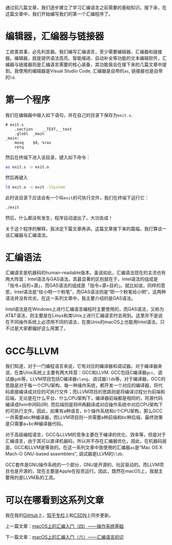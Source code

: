 通过前几篇文章，我们逐步建立了学习汇编语言之前需要的基础知识。接下来，在这篇文章中，我们开始编写我们的第一个汇编程序了。

# 编辑器，汇编器与链接器

工欲善其事，必先利其器。我们编写汇编语言，至少需要编辑器、汇编器和链接器。编辑器，就是提供语法高亮、智能缩进、自动补全等功能的文本编辑软件，汇编器与链接器则是汇编语言需要的核心装备，其功能我会在接下来的几篇文章中提到。我使用的编辑器是Visual Studio Code, 汇编器是自带的`as`, 链接器也是自带的`ld`.

# 第一个程序

我们在编辑器中输入如下语句，并在自己的目录下保存为`exit.s`.

```assembly
# exit.s    
    .section    __TEXT,__text
    .globl  _main
_main:
    movq    $0, %rax
    retq
```

然后在终端下进入该目录，键入如下命令：

```bash
as exit.s -o exit.o
```

然后再键入

```bash
ld exit.o -o exit -lSystem
```

此时该目录下应该会有一个叫`exit`的可执行文件，我们在终端下运行它：

```bash
./exit
```

然后，什么都没有发生，程序自动退出了。大功告成！

关于这个程序的解释，我决定下篇文章再讲。这篇文章接下来的篇幅，我打算谈一谈汇编器与汇编语法。

# 汇编语法

汇编语言是机器码的human-readable版本。虽说如此，汇编语法现在的主流也有两大阵营：Intel语法与GAS语法。其最显著的区别就在于，Intel语法的组成是「指令+目的+源」，而GAS语法的组成是「指令+源+目的」。就比如说，同样的意思，Intel语法是“给小明一个粉笔”，而GAS语法则是“把一个粉笔给小明”。这两种语法并没有优劣，在这一系列文章中，我主要介绍的是GAS语法。

Intel语法是在Windows上进行汇编语言编程时主要使用的，而GAS语法，又称为AT&T语法，则主要是在Linux和类Unix上进行汇编语言时会用到。这里并不是说在不同操作系统上必须用不同的语法，在类Unix的macOS上也能用Intel语法，只不过是大家都偏好这么用罢了。

# GCC与LLVM

我们知道，对于一门编程语言来说，它有对应的编译器和调试器。对于编译器来说，在类Unix系统上主要有两大阵营：GCC和LLVM. GCC包括C编译器`gcc`、调试器`gdb`等，LLVM项目包括C编译器`clang`、调试器`lldb`等。对于编译器，GCC的思路是对于每一个CPU架构、每一种操作系统，都开发一个对应的编译器，将代码直接编译成对应的可执行文件；而LLVM项目的思路则是将编译过程分为前端和后端，无论是在什么平台、什么CPU架构下，编译器前端都是相同的，将源代码编译成llvm中间码(IR). 而后端则是将IR再翻译成对应操作系统中对应CPU架构下的可执行文件。因此，如果有a种语言，b个操作系统和c个CPU架构，那么GCC一共需要abc种编译器，而LLVM项目则一共需要a种前端和bc种后端，最终效果是只需要a+bc种编译器代码。

对于高级编程语言，GCC与LLVM的竞争主要在于编译的优化、效率等，但是对于汇编语言，由于其可以直译机器码，所以并不存在汇编器优化，因此，在机器码层面，GCC和LLVM是等效的。在这一系列文章中我使用的汇编器`as`是"Mac OS X Mach-O GNU-based assemblers", 调试器是LLVM的`lldb`.

GCC套件是GNU操作系统的一个部分，GNU是开源的、社区驱动的。而LLVM项目也是开源的，现在主要是Apple在投资运行。因此，既然在macOS上，我就主要用的是LLVM系的工具。

# 可以在哪看到这系列文章

我在我的[GitHub](https://github.com/Evian-Zhang/Assembly-on-macOS)上，[知乎专栏](https://zhuanlan.zhihu.com/c_1132336120712765440)上和[CSDN](https://blog.csdn.net/EvianZhang)上同步更新。

上一篇文章：[macOS上的汇编入门（四）——操作系统基础](macOS上的汇编入门（四）——操作系统基础.md)

下一篇文章：[macOS上的汇编入门（六）——汇编语言初识](macOS上的汇编入门（六）——汇编语言初识.md)

